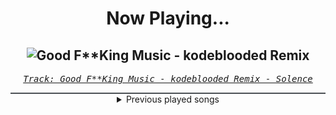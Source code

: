 <div align="center"> 
<h1>Now Playing...</h1>

![Good F**King Music - kodeblooded Remix](https://i.scdn.co/image/ab67616d00001e023a1460b37a606ec171102824)
--
_<samp><a href="https://open.spotify.com/track/1oJrNYuq7pYjnC9qbDQtJI">Track: Good F**King Music - kodeblooded Remix - Solence</a></samp>_

<div style="border: 1px #4B5054 solid"></div>
<details>
  <summary>
    Previous played songs
  </summary>
  <table>
    <thead>
      <tr>
        <th>
          Artist
        </th>
        <th>
          Song
        </th>
        <th>
          Link
        </th>
      </tr>
    </thead>
    <tbody>
      <tr><td>Solence</td><td>Good F**King Music - kodeblooded Remix</td><td><a href="https://open.spotify.com/track/1oJrNYuq7pYjnC9qbDQtJI">https://open.spotify.com/track/1oJrNYuq7pYjnC9qbDQtJI</a></td></tr><tr><td>Solence</td><td>Good F**King Music - MVRE Remix</td><td><a href="https://open.spotify.com/track/0jSSODRLmWJ00XmYZXMVpW">https://open.spotify.com/track/0jSSODRLmWJ00XmYZXMVpW</a></td></tr><tr><td>F.O.O.L</td><td>You Call Me Reckless</td><td><a href="https://open.spotify.com/track/0GRhBpD36Iu7ur3fUUJgzN">https://open.spotify.com/track/0GRhBpD36Iu7ur3fUUJgzN</a></td></tr><tr><td>Solence</td><td>Good F**King Music - MVRE Remix</td><td><a href="https://open.spotify.com/track/0jSSODRLmWJ00XmYZXMVpW">https://open.spotify.com/track/0jSSODRLmWJ00XmYZXMVpW</a></td></tr><tr><td>Jonathan Young</td><td>Golden (Metal Version)</td><td><a href="https://open.spotify.com/track/78PMDACgh7nau92nE4J9H3">https://open.spotify.com/track/78PMDACgh7nau92nE4J9H3</a></td></tr><tr><td>The Forgotten</td><td>Follow The Light</td><td><a href="https://open.spotify.com/track/5gTOgfiJq3avPTlwyg0lQK">https://open.spotify.com/track/5gTOgfiJq3avPTlwyg0lQK</a></td></tr><tr><td>HIGHSOCIETY</td><td>Night Ride</td><td><a href="https://open.spotify.com/track/739LXX19KgfZHz5noiW57U">https://open.spotify.com/track/739LXX19KgfZHz5noiW57U</a></td></tr><tr><td>Nitroverts</td><td>Helladrenaline</td><td><a href="https://open.spotify.com/track/5LWtGNzsfjuSlsc9lCOBV4">https://open.spotify.com/track/5LWtGNzsfjuSlsc9lCOBV4</a></td></tr><tr><td>Paul Udarov</td><td>Adrenaline</td><td><a href="https://open.spotify.com/track/7MSRDP0bzR9M5TV5eb9pUh">https://open.spotify.com/track/7MSRDP0bzR9M5TV5eb9pUh</a></td></tr><tr><td>Tetrarch</td><td>Cold</td><td><a href="https://open.spotify.com/track/4P4qeVSprHWu1jt3uPZb4V">https://open.spotify.com/track/4P4qeVSprHWu1jt3uPZb4V</a></td></tr><tr><td>UNFINISH</td><td>Outbreak</td><td><a href="https://open.spotify.com/track/1tPniik5NbG7gaPFHT9JD0">https://open.spotify.com/track/1tPniik5NbG7gaPFHT9JD0</a></td></tr><tr><td>Bury Tomorrow</td><td>Choke</td><td><a href="https://open.spotify.com/track/2KGCOtaTbNIbwrxS0a2UMv">https://open.spotify.com/track/2KGCOtaTbNIbwrxS0a2UMv</a></td></tr><tr><td>Sleep Token</td><td>Caramel</td><td><a href="https://open.spotify.com/track/1QrbZhFYlViXd60g130vw1">https://open.spotify.com/track/1QrbZhFYlViXd60g130vw1</a></td></tr><tr><td>The Home Team</td><td>Worthy</td><td><a href="https://open.spotify.com/track/6UcydD46iXzyCpoJYeM8tG">https://open.spotify.com/track/6UcydD46iXzyCpoJYeM8tG</a></td></tr><tr><td>Rustage</td><td>ATOMIC (Cid Kagenou)</td><td><a href="https://open.spotify.com/track/3y87XLBZrdLHnOgzSb0Xan">https://open.spotify.com/track/3y87XLBZrdLHnOgzSb0Xan</a></td></tr><tr><td>The Home Team</td><td>Worthy</td><td><a href="https://open.spotify.com/track/6UcydD46iXzyCpoJYeM8tG">https://open.spotify.com/track/6UcydD46iXzyCpoJYeM8tG</a></td></tr><tr><td>Architects</td><td>Whiplash</td><td><a href="https://open.spotify.com/track/5c3Nd8XUPfsO8MLUM1oa7O">https://open.spotify.com/track/5c3Nd8XUPfsO8MLUM1oa7O</a></td></tr><tr><td>The Home Team</td><td>Worthy</td><td><a href="https://open.spotify.com/track/6UcydD46iXzyCpoJYeM8tG">https://open.spotify.com/track/6UcydD46iXzyCpoJYeM8tG</a></td></tr><tr><td>Breed 77</td><td>La Ultima Hora</td><td><a href="https://open.spotify.com/track/5QvRe4nDXKfaJmdCHgZ0EH">https://open.spotify.com/track/5QvRe4nDXKfaJmdCHgZ0EH</a></td></tr><tr><td>Three Days Grace</td><td>I Hate Everything About You</td><td><a href="https://open.spotify.com/track/0M955bMOoilikPXwKLYpoi">https://open.spotify.com/track/0M955bMOoilikPXwKLYpoi</a></td></tr>
    </tbody>
  </table>
</details>

</div>
